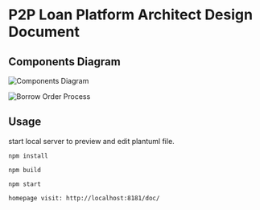 # P2P Loan Platform Architect Design Document

## Components Diagram

![Components Diagram](/arch.png)


![Borrow Order Process](http://java.oriente.com.ph/activiti_image_server/proxy?name=FooProcess.bpmn&src=https://bryt-li.github.io/bpmn/FooProcess.bpmn)


## Usage

start local server to preview and edit plantuml file.

```
npm install

npm build

npm start

homepage visit: http://localhost:8181/doc/
```